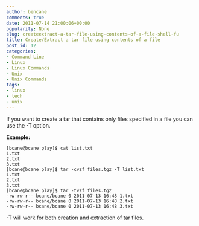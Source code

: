 ```yaml
---
author: bencane
comments: true
date: 2011-07-14 21:00:06+00:00
popularity: None
slug: createextract-a-tar-file-using-contents-of-a-file-shell-fu
title: Create/Extract a tar file using contents of a file
post_id: 12
categories:
- Command Line
- Linux
- Linux Commands
- Unix
- Unix Commands
tags:
- linux
- tech
- unix
---
```


If you want to create a tar that contains only files specified in a file you can use the -T option.

**Example:**

    [bcane@bcane play]$ cat list.txt  
    1.txt  
    2.txt  
    3.txt  
    [bcane@bcane play]$ tar -cvzf files.tgz -T list.txt  
    1.txt  
    2.txt  
    3.txt  
    [bcane@bcane play]$ tar -tvzf files.tgz   
    -rw-rw-r-- bcane/bcane 0 2011-07-13 16:48 1.txt  
    -rw-rw-r-- bcane/bcane 0 2011-07-13 16:48 2.txt  
    -rw-rw-r-- bcane/bcane 0 2011-07-13 16:48 3.txt

-T will work for both creation and extraction of tar files.
